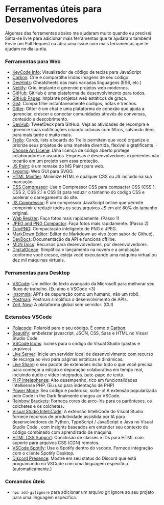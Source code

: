 # Ferramentas úteis para Desenvolvedores

Algumas das ferramentas abaixo me ajudaram muito quando eu precisei. Sinta-se livre para adicionar mais ferramentas que te ajudaram também! Envie um Pull Request ou abra uma issue com mais ferramentas que te ajudam no dia-a-dia.

### Ferramentas para Web
- [KeyCode Info](https://keycode.info/): Visualizador de código de teclas para JavaScript
- [Carbon](https://carbon.now.sh): Crie e compartilhe lindas imagens de seu código.
- [DevHints](https://devhints.io/): Cheatsheets das mais variadas linguagens (ES6, etc.)
- [Netlify](https://www.netlify.com/): Crie, implante e gerencie projetos web modernos.
- [GitHub](https://github.com/): GitHub é uma plataforma de desenvolvimento para todos.
- [GitHub Pages](https://pages.github.com/): Implante projetos web estáticos de graça.
- [Gist](https://gist.github.com/): Compartilhe instantaneamente códigos, notas e trechos.
- [Gitter](https://gitter.im/): Gitter é um chat e uma plataforma de conexão que ajuda a gerenciar, crescer e conectar comunidades através de conversas, conteúdo e descobrimento.
- [DevHub](https://devhubapp.com/): TweetDeck para GitHub. Veja as atividades de recompra e gerencie suas notificações criando colunas com filtros, salvando itens para mais tarde e muito mais.
- [Trello](https://trello.com/en): Cards, lists e boards do Trello permitem que você organize e priorize seus projetos de uma maneira divertida, flexível e gratificante.
-[Choose An Licene](https://choosealicense.com/): Uma licença de código aberto protege colaboradores e usuários. Empresas e desenvolvedores experientes não tocarão em um projeto sem essa proteção.
- [JS Paint](https://jspaint.app/): é um remake do MS Paint para web.
- [svgomg](https://jakearchibald.github.io/svgomg/): Web GUI para SVGO.
- [HTML Minifier](https://www.willpeavy.com/minifier/): Minimize HTML e qualquer CSS ou JS incluído na sua marcação.
- [CSS Compressor](https://csscompressor.com/): Use o Compressor CSS para compactar CSS (CSS 1, CSS 2, CSS 2.1 e CSS 3) para reduzir o tamanho do código CSS e acelerar o carregamento do site.
- [JS Compressor](https://jscompress.com/): É um compressor JavaScript online que permite comprimir e reduzir todos os seus arquivos JS em até 80% do tamanho original.
- [Web Resizer](http://webresizer.com/resizer/): Faça fotos mais rapidamente. (Passo 1)
- [JPEG and PNG Compactor](https://compresspng.com/pt/): Faça fotos mais rapidamente. (Passo 2)
- [TinyPNG](https://tinypng.com/): Compactação inteligente de PNG e JPEG.
- [MarkDown Editor](https://jbt.github.io/markdown-editor/): Editor de Markdown ao vivo (com sabor de Github).
- [DevDocs](https://devdocs.io/): Documentação da API e funciona offline.
- [MDN Docs](https://developer.mozilla.org/en-US/): Recursos para desenvolvedores, por desenvolvedores.
- [DigitalOcean](https://www.digitalocean.com/): Simplifica o lançamento na nuvem e a ampliação conforme você cresce, esteja você executando uma máquina virtual ou dez mil máquinas virtuais.

### Ferramentas para Desktop
- [VSCode](https://code.visualstudio.com/): Um editor de texto avançado da Microsoft para melhorar seu fluxo de trabalho. (Eu amo o VSCode <3)
- [Insomnia](https://insomnia.rest/): API's de depuração como um humano, não um robô.
- [Postman](https://www.getpostman.com/): Postman simplifica o desenvolvimento de APIs.
- [Zeit, Now](https://zeit.co/): A plataforma global sem servidor. (CLI)


### Extensões VSCode
- [Polacode](https://marketplace.visualstudio.com/items?itemName=pnp.polacode): Polaroid para o seu código. É como o [Carbon](https://carbon.now.sh).
- [Beautify](https://marketplace.visualstudio.com/items?itemName=HookyQR.beautify): embelezar javascript, JSON, CSS, Sass e HTML no Visual Studio Code.
- [VSCode Icons](https://marketplace.visualstudio.com/items?itemName=vscode-icons-team.vscode-icons): ícones para o código do Visual Studio (pastas e arquivos)
- [Live Server](https://marketplace.visualstudio.com/items?itemName=ritwickdey.LiveServer): Inicie um servidor local de desenvolvimento com recurso de recarga ao vivo para páginas estáticas e dinâmicas.
- [Live Share](https://marketplace.visualstudio.com/items?itemName=MS-vsliveshare.vsliveshare-pack): o seu pacote de extensões inclui tudo o que você precisa para começar a edição e depuração colaborativa em tempo real, incluindo áudio e vídeo integrados. bate-papo de texto.
- [PHP Intelephense](https://marketplace.visualstudio.com/items?itemName=bmewburn.vscode-intelephense-client): Alto desempenho, rico em funcionalidades intellisense PHP. (Eu uso para indentação de PHP)
- [Power Mode](https://marketplace.visualstudio.com/items?itemName=hoovercj.vscode-power-mode): Seu código é poderoso, solte-o! A extensão popularizada pelo Code in the Dark finalmente chegou ao VSCode.
- [Rainbow Brackets](https://marketplace.visualstudio.com/items?itemName=2gua.rainbow-brackets): Forneça cores do arco-íris para os parênteses, os colchetes e os colchetes.
- [Visual Studio IntelliCode](https://marketplace.visualstudio.com/items?itemName=VisualStudioExptTeam.vscodeintellicode): A extensão IntelliCode do Visual Studio fornece recursos de produtividade assistida por IA para desenvolvedores de Python, TypeScript / JavaScript e Java no Visual Studio Code , com insights baseados em entender seu contexto de código combinado com aprendizado de máquina.
- [HTML CSS Support](https://marketplace.visualstudio.com/items?itemName=ecmel.vscode-html-css): Conclusão de classes e IDs para HTML com suporte para arquivos CSS (CDN) remotos.
- [VSCode Spotify](https://marketplace.visualstudio.com/items?itemName=shyykoserhiy.vscode-spotify): Use o Spotify dentro do vscode. Fornece integração com o cliente Spotify Desktop.
- [Discord Presence](https://marketplace.visualstudio.com/items?itemName=icrawl.discord-vscode): Mostre em seu status do Discord que está programando no VSCode com uma linguagem específica (automaticamente.)

### Comandos úteis
- `npx add-gitignore` para adicionar um arquivo git ignore ao seu projeto para uma linguagem específica.